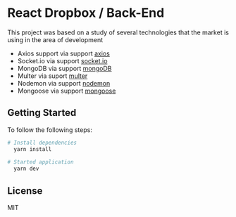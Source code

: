 
React Dropbox / Back-End
======================================

This project was based on a study of several technologies that the market is using in the area of development

- Axios support via support [axios](https://github.com/axios/axios)
- Socket.io via support [socket.io](https://socket.io)
- MongoDB via support [mongoDB](https://www.mongodb.com/)
- Multer via suport [multer](https://github.com/expressjs/multer)
- Nodemon via support [nodemon](https://nodemon.io/)
- Mongoose via support [mongoose](https://mongoosejs.com/)

Getting Started
---------------
To follow the following steps:

```sh
# Install dependencies
  yarn install
  
# Started application
  yarn dev
```

License
-------

MIT
